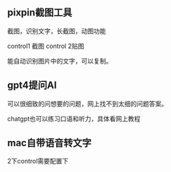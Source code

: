 ## pixpin截图工具

截图，识别文字，长截图，动图功能

control1  截图  control 2贴图

能自动识别图片中的文字，可以复制。



## gpt4提问AI

可以很细致的问想要的问题，网上找不到太细的问题答案。

chatgpt也可以练习口语和听力，具体看网上教程

## mac自带语音转文字

2下control需要配置下